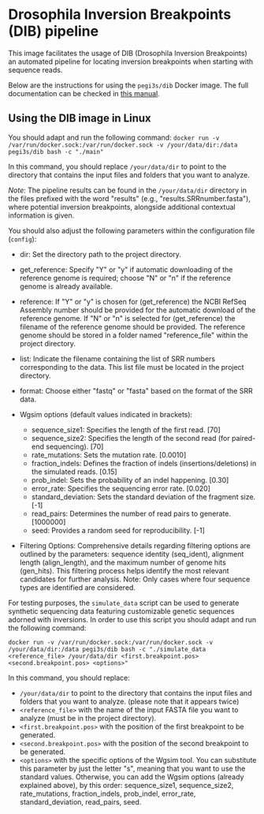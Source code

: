 # Drosophila Inversion Breakpoints (DIB) pipeline

This image facilitates the usage of DIB (Drosophila Inversion Breakpoints) an automated pipeline for locating inversion breakpoints when starting with sequence reads.

Below are the instructions for using the `pegi3s/dib` Docker image. The full documentation can be checked in [this manual](DIB_manual.pdf).

## Using the DIB image in Linux

You should adapt and run the following command: `docker run -v /var/run/docker.sock:/var/run/docker.sock -v /your/data/dir:/data pegi3s/dib bash -c "./main"`

In this command, you should replace `/your/data/dir` to point to the directory that contains the input files and folders that you want to analyze.

*Note*: The pipeline results can be found in the `/your/data/dir` directory in the files prefixed with the word "results" (e.g., "results.SRRnumber.fasta"), where potential inversion breakpoints, alongside additional contextual information is given.

You should also adjust the following parameters within the configuration file (`config`): 

- dir: Set the directory path to the project directory.
- get_reference: Specify "Y" or "y" if automatic downloading of the reference genome is required; choose "N" or "n" if the reference genome is already available.
- reference: If "Y" or "y" is chosen for (get_reference) the NCBI RefSeq Assembly number should be provided for the automatic download of the reference genome. If "N" or "n" is selected for (get_reference) the filename of the reference genome should be provided. The reference genome should be stored in a folder named "reference_file" within the project directory.
- list: Indicate the filename containing the list of SRR numbers corresponding to the data. This list file must be located in the project directory.
- format: Choose either "fastq" or "fasta" based on the format of the SRR data.
- Wgsim options (default values indicated in brackets):

  - sequence_size1: Specifies the length of the first read. [70]
  - sequence_size2: Specifies the length of the second read (for paired-end sequencing). [70]
  - rate_mutations: Sets the mutation rate. [0.0010]
  - fraction_indels: Defines the fraction of indels (insertions/deletions) in the simulated reads. [0.15]
  - prob_indel: Sets the probability of an indel happening. [0.30]
  - error_rate: Specifies the sequencing error rate. [0.020]
  - standard_deviation: Sets the standard deviation of the fragment size. [-1]
  - read_pairs: Determines the number of read pairs to generate. [1000000]
  - seed: Provides a random seed for reproducibility. [-1]
- Filtering Options: Comprehensive details regarding filtering options are outlined by the parameters: sequence identity (seq_ident), alignment length (align_length), and the maximum number of genome hits (gen_hits). This filtering process helps identify the most relevant candidates for further analysis. Note: Only cases where four sequence types are identified are considered.

For testing purposes, the `simulate_data` script can be used to generate synthetic sequencing data featuring customizable genetic sequences adorned with inversions. In order to use this script you should adapt and run the following command:
```shell
docker run -v /var/run/docker.sock:/var/run/docker.sock -v /your/data/dir:/data pegi3s/dib bash -c "./simulate_data <reference_file> /your/data/dir <first.breakpoint.pos> <second.breakpoint.pos> <options>"
```

In this command, you should replace:

- `/your/data/dir` to point to the directory that contains the input files and folders that you want to analyze. (please note that it appears twice)
- `<reference_file>` with the name of the input FASTA file you want to analyze (must be in the project directory).
- `<first.breakpoint.pos>`  with the position of the first breakpoint to be generated.
- `<second.breakpoint.pos>` with the position of the second breakpoint to be generated.
- `<options>` with the specific options of the Wgsim tool. You can substitute this parameter by just the letter "s", meaning that you want to use the standard values. Otherwise, you can add the Wgsim options (already explained above), by this order: sequence_size1, sequence_size2, rate_mutations, fraction_indels, prob_indel, error_rate, standard_deviation, read_pairs, seed.
